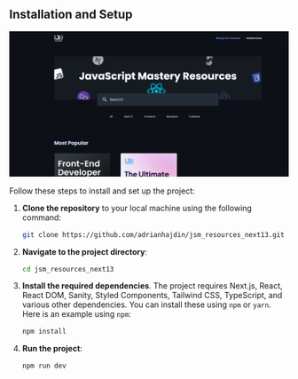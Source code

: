 ## Installation and Setup

![Project Screenshot](public/readme-screenshot.png)

Follow these steps to install and set up the project:

1. **Clone the repository** to your local machine using the following command:
    ```bash
    git clone https://github.com/adrianhajdin/jsm_resources_next13.git
    ```

2. **Navigate to the project directory**:
    ```bash
    cd jsm_resources_next13
    ```

3. **Install the required dependencies**. The project requires Next.js, React, React DOM, Sanity, Styled Components, Tailwind CSS, TypeScript, and various other dependencies. You can install these using `npm` or `yarn`. Here is an example using `npm`:
    ```bash
    npm install
    ```

4. **Run the project**:
    ```bash
    npm run dev
    ```
